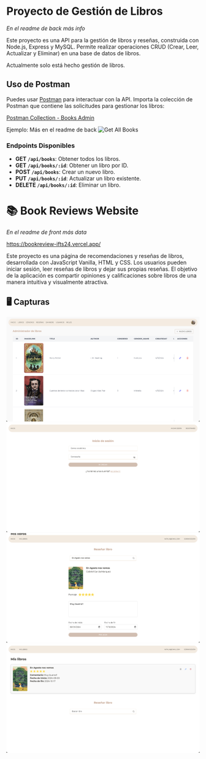# Proyecto de Gestión de Libros 
_En el readme de back más info_

Este proyecto es una API para la gestión de libros y reseñas, construida con Node.js, Express y MySQL. Permite realizar operaciones CRUD (Crear, Leer, Actualizar y Eliminar) en una base de datos de libros.

Actualmente solo está hecho gestión de libros. 

## Uso de Postman

Puedes usar [Postman](https://www.postman.com/) para interactuar con la API. Importa la colección de Postman que contiene las solicitudes para gestionar los libros:

[Postman Collection - Books Admin](https://www.postman.com/nativegaifts24/ifts24-back/collection/kpgsybx/books-admin)

Ejemplo: Más en el readme de back
![Get All Books](./screenshots/books/getAllBooks.png)

### Endpoints Disponibles

- **GET `/api/books`**: Obtener todos los libros.
- **GET `/api/books/:id`**: Obtener un libro por ID.
- **POST `/api/books`**: Crear un nuevo libro.
- **PUT `/api/books/:id`**: Actualizar un libro existente.
- **DELETE `/api/books/:id`**: Eliminar un libro.


# 📚 Book Reviews Website
_En el readme de front más data_

https://bookreview-ifts24.vercel.app/

Este proyecto es una página de recomendaciones y reseñas de libros, desarrollada con JavaScript Vanilla, HTML y CSS. Los usuarios pueden iniciar sesión, leer reseñas de libros y dejar sus propias reseñas. El objetivo de la aplicación es compartir opiniones y calificaciones sobre libros de una manera intuitiva y visualmente atractiva.

## 🖥️ Capturas

  ![Captura de Pantalla 1](front/screenshots/1.png)
  ![Captura de Pantalla 2](front/screenshots/2.png)
  ![Captura de Pantalla 3](front/screenshots/3.png)
  ![Captura de Pantalla 4](front/screenshots/4.png)
